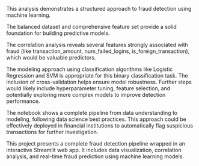 This analysis demonstrates a structured approach to fraud detection using machine learning. 

The balanced dataset and comprehensive feature set provide a solid foundation for building predictive models. 

The correlation analysis reveals several features strongly associated with fraud (like transaction_amount, num_failed_logins, is_foreign_transaction), which would be valuable predictors.

The modeling approach using classification algorithms like Logistic Regression and SVM is appropriate for this binary classification task. The inclusion of cross-validation helps ensure model robustness. Further steps would likely include hyperparameter tuning, feature selection, and potentially exploring more complex models to improve detection performance.

The notebook shows a complete pipeline from data understanding to modeling, following data science best practices. This approach could be effectively deployed in financial institutions to automatically flag suspicious transactions for further investigation.

This project presents a complete fraud detection pipeline wrapped in an interactive Streamlit web app. It includes data visualization, correlation analysis, and real-time fraud prediction using machine learning models.


